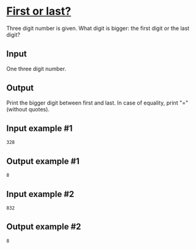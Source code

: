 # [First or last?](https://www.e-olymp.com/en/contests/9527/problems/83490)
Three digit number is given. What digit is bigger: the first digit or the last digit?

## Input
One three digit number.

## Output
Print the bigger digit between first and last. In case of equality, print "=" (without quotes).

## Input example #1
```
328
```

## Output example #1
```
8
```

## Input example #2
```
832
```

## Output example #2
```
8
```
